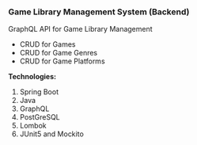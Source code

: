 ### Game Library Management System (Backend)

GraphQL API for Game Library Management
- CRUD for Games
- CRUD for Game Genres
- CRUD for Game Platforms

**Technologies:**
1. Spring Boot
2. Java
3. GraphQL
4. PostGreSQL
5. Lombok
6. JUnit5 and Mockito
